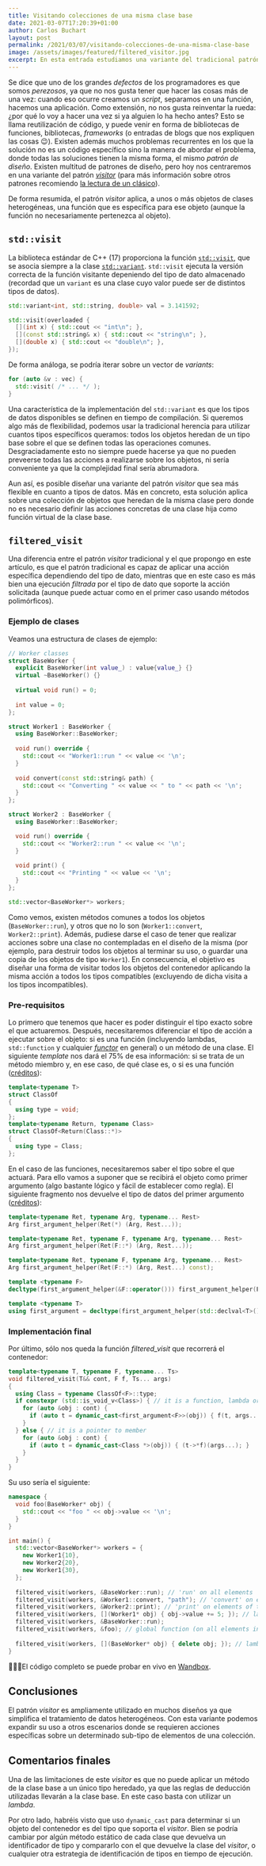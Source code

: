 ```yaml
---
title: Visitando colecciones de una misma clase base
date: 2021-03-07T17:20:39+01:00
author: Carlos Buchart
layout: post
permalink: /2021/03/07/visitando-colecciones-de-una-misma-clase-base
image: /assets/images/featured/filtered_visitor.jpg
excerpt: En esta entrada estudiamos una variante del tradicional patrón visitor, aplicado a colecciones de objetos pertenecientes a la misma jerarquía de clases.
---
```

Se dice que uno de los grandes _defectos_ de los programadores es que somos _perezosos_, ya que no nos gusta tener que hacer las cosas más de una vez: cuando eso ocurre creamos un _script_, separamos en una función, hacemos una aplicación. Como extensión, no nos gusta reinventar la rueda: ¿por qué lo voy a hacer una vez si ya alguien lo ha hecho antes? Esto se llama reutilización de código, y puede venir en forma de bibliotecas de funciones, bibliotecas, _frameworks_ (o entradas de blogs que nos expliquen las cosas 😉). Existen además muchos problemas recurrentes en los que la solución no es un código específico sino la manera de abordar el problema, donde todas las soluciones tienen la misma forma, el mismo _patrón de diseño_. Existen multitud de patrones de diseño, pero hoy nos centraremos en una variante del patrón [_visitor_](https://es.wikipedia.org/wiki/Visitor_(patr%C3%B3n_de_dise%C3%B1o)) (para más información sobre otros patrones recomiendo [la lectura de un clásico](https://www.amazon.es/Design-Patterns-Object-Oriented-professional-computing/dp/0201633612)).

De forma resumida, el patrón _visitor_ aplica, a unos o más objetos de clases heterogéneas, una función que es específica para ese objeto (aunque la función no necesariamente pertenezca al objeto).

## `std::visit`

La biblioteca estándar de C++ (17) proporciona la función [`std::visit`](https://en.cppreference.com/w/cpp/utility/variant/visit), que se asocia siempre a la clase [`std::variant`](https://en.cppreference.com/w/cpp/utility/variant). `std::visit` ejecuta la versión correcta de la función visitante depeniendo del tipo de dato almacenado (recordad que un `variant` es una clase cuyo valor puede ser de distintos tipos de datos).

```cpp
std::variant<int, std::string, double> val = 3.141592;

std::visit(overloaded {
  [](int x) { std::cout << "int\n"; },
  [](const std::string& x) { std::cout << "string\n"; },
  [](double x) { std::cout << "double\n"; },
});
```

De forma análoga, se podría iterar sobre un vector de _variants_:

```cpp
for (auto &v : vec) {
  std::visit( /* ... */ );
}
```

Una característica de la implementación del `std::variant` es que los tipos de datos disponibles se definen en tiempo de compilación. Si queremos algo más de flexibilidad, podemos usar la tradicional herencia para utilizar cuantos tipos específicos queramos: todos los objetos heredan de un tipo base sobre el que se definen todas las operaciones comunes. Desgraciadamente esto no siempre puede hacerse ya que no pueden preveerse todas las acciones a realizarse sobre los objetos, ni sería conveniente ya que la complejidad final sería abrumadora.

Aun así, es posible diseñar una variante del patrón _visitor_ que sea más flexible en cuanto a tipos de datos. Más en concreto, esta solución aplica sobre una colección de objetos que heredan de la misma clase pero donde no es necesario definir las acciones concretas de una clase hija como función virtual de la clase base.

## `filtered_visit`

Una diferencia entre el patrón _visitor_ tradicional y el que propongo en este artículo, es que el patrón tradicional es capaz de aplicar una acción específica dependiendo del tipo de dato, mientras que en este caso es más bien una ejecución _filtrada_ por el tipo de dato que soporte la acción solicitada (aunque puede actuar como en el primer caso usando métodos polimórficos).

### Ejemplo de clases

Veamos una estructura de clases de ejemplo:

```cpp
// Worker classes
struct BaseWorker {
  explicit BaseWorker(int value_) : value{value_} {}
  virtual ~BaseWorker() {}
  
  virtual void run() = 0;
  
  int value = 0;
};

struct Worker1 : BaseWorker {
  using BaseWorker::BaseWorker;
  
  void run() override {
    std::cout << "Worker1::run " << value << '\n';
  }
  
  void convert(const std::string& path) {
    std::cout << "Converting " << value << " to " << path << '\n';
  }
};

struct Worker2 : BaseWorker {
  using BaseWorker::BaseWorker;

  void run() override {
    std::cout << "Worker2::run " << value << '\n';
  }
  
  void print() {
    std::cout << "Printing " << value << '\n';
  }
};

std::vector<BaseWorker*> workers;
```

Como vemos, existen métodos comunes a todos los objetos (`BaseWorker::run`), y otros que no lo son (`Worker1::convert`, `Worker2::print`). Además, pudiese darse el caso de tener que realizar acciones sobre una clase no contempladas en el diseño de la misma (por ejemplo, para destruir todos los objetos al terminar su uso, o guardar una copia de los objetos de tipo `Worker1`). En consecuencia, el objetivo es diseñar una forma de visitar todos los objetos del contenedor aplicando la misma acción a todos los tipos compatibles (excluyendo de dicha visita a los tipos incompatibles).

### Pre-requisitos

Lo primero que tenemos que hacer es poder distinguir el tipo exacto sobre el que actuaremos. Después, necesitaremos diferenciar el tipo de acción a ejecutar sobre el objeto: si es una función (incluyendo lambdas, `std::function` y cualquier [_functor_](https://www.geeksforgeeks.org/functors-in-cpp/) en general) o un método de una clase. El siguiente _template_ nos dará el 75% de esa información: si se trata de un método miembro y, en ese caso, de qué clase es, o si es una función ([créditos](https://stackoverflow.com/q/42175294/1485885)):

```cpp
template<typename T>
struct ClassOf
{
  using type = void;
};
template<typename Return, typename Class>
struct ClassOf<Return(Class::*)>
{
  using type = Class;
};
```

En el caso de las funciones, necesitaremos saber el tipo sobre el que actuará. Para ello vamos a suponer que se recibirá el objeto como primer argumento (algo bastante lógico y fácil de establecer como regla). El siguiente fragmento nos devuelve el tipo de datos del primer argumento ([créditos](https://stackoverflow.com/q/6512019/1485885)):

```cpp
template<typename Ret, typename Arg, typename... Rest>
Arg first_argument_helper(Ret(*) (Arg, Rest...));

template<typename Ret, typename F, typename Arg, typename... Rest>
Arg first_argument_helper(Ret(F::*) (Arg, Rest...));

template<typename Ret, typename F, typename Arg, typename... Rest>
Arg first_argument_helper(Ret(F::*) (Arg, Rest...) const);

template <typename F>
decltype(first_argument_helper(&F::operator())) first_argument_helper(F);

template <typename T>
using first_argument = decltype(first_argument_helper(std::declval<T>()));
```

### Implementación final

Por último, sólo nos queda la función _filtered_visit_ que recorrerá el contenedor:

```cpp
template<typename T, typename F, typename... Ts>
void filtered_visit(T&& cont, F f, Ts... args)
{
  using Class = typename ClassOf<F>::type;
  if constexpr (std::is_void_v<Class>) { // it is a function, lambda or std::function
    for (auto &obj : cont) {
      if (auto t = dynamic_cast<first_argument<F>>(obj)) { f(t, args...); }
    }
  } else { // it is a pointer to member
    for (auto &obj : cont) {
      if (auto t = dynamic_cast<Class *>(obj)) { (t->*f)(args...); }
    }
  }
}
```

Su uso sería el siguiente:

```cpp
namespace {
  void foo(BaseWorker* obj) {
    std::cout << "foo " << obj->value << '\n';
  }
}

int main() {
  std::vector<BaseWorker*> workers = {
    new Worker1{10},
    new Worker2{20},
    new Worker1{30},
  };
  
  filtered_visit(workers, &BaseWorker::run); // 'run' on all elements
  filtered_visit(workers, &Worker1::convert, "path"); // 'convert' on elements of type 'Worker1' with one argument
  filtered_visit(workers, &Worker2::print); // 'print' on elements of type 'Worker2'
  filtered_visit(workers, [](Worker1* obj) { obj->value += 5; }); // lambda on elements of type 'Worker1'
  filtered_visit(workers, &BaseWorker::run);
  filtered_visit(workers, &foo); // global function (on all elements in this case)
  
  filtered_visit(workers, [](BaseWorker* obj) { delete obj; }); // lambda on all elements
}
```

👨🏻‍💻El código completo se puede probar en vivo en [Wandbox](https://wandbox.org/permlink/YNNpgYwQ6PoB7sA9).

## Conclusiones

El patrón _visitor_ es ampliamente utilizado en muchos diseños ya que simplifica el tratamiento de datos heterogéneos. Con esta variante podemos expandir su uso a otros escenarios donde se requieren acciones específicas sobre un determinado sub-tipo de elementos de una colección.

## Comentarios finales

Una de las limitaciones de este _visitor_ es que no puede aplicar un método de la clase base a un único tipo heredado, ya que las reglas de deducción utilizadas llevarán a la clase base. En este caso basta con utilizar un _lambda_.

Por otro lado, habréis visto que uso `dynamic_cast` para determinar si un objeto del contenedor es del tipo que soporta el _visitor_. Bien se podría cambiar por algún método estático de cada clase que devuelva un identificador de tipo y compararlo con el que devuelve la clase del _visitor_, o cualquier otra estrategia de identificación de tipos en tiempo de ejecución.